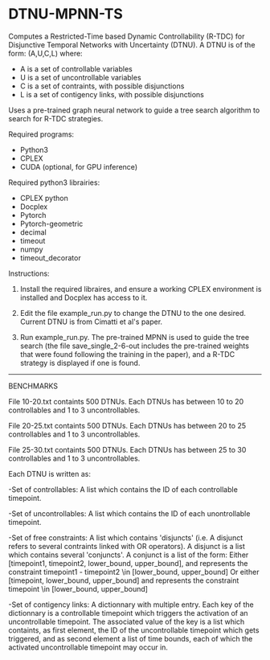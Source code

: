 # DTNU-MPNN-TS

Computes a Restricted-Time based Dynamic Controllability (R-TDC) for Disjunctive Temporal Networks with Uncertainty (DTNU).
A DTNU is of the form: (A,U,C,L) where:
- A is a set of controllable variables
- U is a set of uncontrollable variables
- C is a set of contraints, with possible disjunctions
- L is a set of contigency links, with possible disjunctions

Uses a pre-trained graph neural network to guide a tree search algorithm to search for R-TDC strategies.


Required programs:
- Python3
- CPLEX
- CUDA (optional, for GPU inference)

Required python3 librairies:
- CPLEX python
- Docplex
- Pytorch
- Pytorch-geometric
- decimal
- timeout
- numpy
- timeout_decorator

Instructions:

1) Install the required libraires, and ensure a working CPLEX environment is installed and Docplex has access to it.

2) Edit the file example_run.py to change the DTNU to the one desired. Current DTNU is from Cimatti et al's paper.

3) Run example_run.py. The pre-trained MPNN is used to guide the tree search (the file save_single_2-6-out includes the pre-trained weights that were found following the training in the paper), and a R-TDC strategy is displayed if one is found.



-----------------------------------------

BENCHMARKS

File 10-20.txt containts 500 DTNUs. Each DTNUs has between 10 to 20 controllables and 1 to 3 uncontrollables.

File 20-25.txt containts 500 DTNUs. Each DTNUs has between 20 to 25 controllables and 1 to 3 uncontrollables.

File 25-30.txt containts 500 DTNUs. Each DTNUs has between 25 to 30 controllables and 1 to 3 uncontrollables.

Each DTNU is written as:

-Set of controllables: A list which contains the ID of each controllable timepoint.

-Set of uncontrollables: A list which contains the ID of each unontrollable timepoint.

-Set of free constraints: A list which contains 'disjuncts' (i.e. A disjunct refers to several contraints linked with OR operators). A disjunct is a list which contains several 'conjuncts'. A conjunct is a list of the form: Either [timepoint1, timepoint2, lower_bound, upper_bound], and represents the constraint timepoint1 - timepoint2 \in [lower_bound, upper_bound] Or either [timepoint, lower_bound, upper_bound] and represents the constraint timepoint \in [lower_bound, upper_bound]

-Set of contigency links: A dictionnary with multiple entry. Each key of the dictionnary is a controllable timepoint which triggers the activation of an uncontrollable timepoint. The associated value of the key is a list which containts, as first element, the ID of the uncontrollable timepoint which gets triggered, and as second element a list of time bounds, each of which the activated uncontrollable timepoint may occur in.


